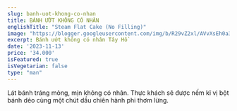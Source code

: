 ```yaml
---
slug: banh-uot-khong-co-nhan
title: BÁNH ƯỚT KHÔNG CÓ NHÂN
englishTitle: "Steam Flat Cake (No Filling)"
image: "https://blogger.googleusercontent.com/img/b/R29vZ2xl/AVvXsEh0a3HNOTaONbEIR-QJyVU0athokA2n7PKcpdI2f8I0hCjCJinweHYjuNn2vP2_-DnPtNnilSAtvodI4seNEWWry_yXX_reesbZiTydonNjgJpHyOr0bLqkrMsU8OsrW7bcPwnQMD3y4SzmtRlbQXALhwQLs47MnCK6zC1ST0Gn3c2MCg/s1600/BanhUot(KhongCoNhan).jpg"
excerpt: Bánh ướt không có nhân Tây Hồ
date: '2023-11-13'
price: '34.000'
isFeatured: true
isVegetarian: false
type: "man"
---
```

Lát bánh tráng mỏng, mịn không có nhân. Thực khách sẽ được nếm kĩ vị bột bánh dẻo cùng một chút dầu chiên hành phi thơm lừng.

